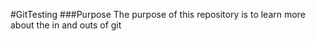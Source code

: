 #GitTesting
###Purpose
The purpose of this repository is to learn more about the in and outs of git
